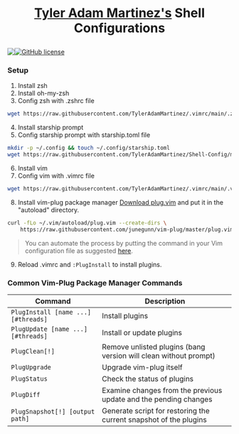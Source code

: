 # <p align="center"> [Tyler Adam Martinez's](https://github.com/TylerAdamMartinez) Shell Configurations

<p align="center" style="display: flex;" >
<img src="https://visitor-badge.glitch.me/badge?page_id=tyleradammartinez.Shell-Config" />
 <a href="https://github.com/TylerAdamMartinez/Optimal-Accessibility/blob/main/LICENSE"><img alt="GitHub license" src="https://img.shields.io/github/license/TylerAdamMartinez/Shell-Config"></a>
 </p>    


### Setup
1. Install zsh
2. Install oh-my-zsh
3. Config zsh with .zshrc file
```sh
wget https://raw.githubusercontent.com/TylerAdamMartinez/.vimrc/main/.zshrc
```
4. Install starship prompt
5. Config starship prompt with starship.toml file
```sh
mkdir -p ~/.config && touch ~/.config/starship.toml
wget https://raw.githubusercontent.com/TylerAdamMartinez/Shell-Config/main/startship.toml
```
6. Install vim
7. Config vim with .vimrc file
```sh
wget https://raw.githubusercontent.com/TylerAdamMartinez/.vimrc/main/.vimrc
```
8. Install vim-plug package manager
[Download plug.vim](https://raw.githubusercontent.com/junegunn/vim-plug/master/plug.vim)
and put it in the "autoload" directory.
```sh
curl -fLo ~/.vim/autoload/plug.vim --create-dirs \
    https://raw.githubusercontent.com/junegunn/vim-plug/master/plug.vim
```

> You can automate the process by putting the command in your Vim configuration
file as suggested [here][auto].

[auto]: https://github.com/junegunn/vim-plug/wiki/tips#automatic-installation

9. Reload .vimrc and `:PlugInstall` to install plugins.

### Common Vim-Plug Package Manager Commands

| Command                             | Description                                                        |
| ----------------------------------- | ------------------------------------------------------------------ |
| `PlugInstall [name ...] [#threads]` | Install plugins                                                    |
| `PlugUpdate [name ...] [#threads]`  | Install or update plugins                                          |
| `PlugClean[!]`                      | Remove unlisted plugins (bang version will clean without prompt) |
| `PlugUpgrade`                       | Upgrade vim-plug itself                                            |
| `PlugStatus`                        | Check the status of plugins                                        |
| `PlugDiff`                          | Examine changes from the previous update and the pending changes   |
| `PlugSnapshot[!] [output path]`     | Generate script for restoring the current snapshot of the plugins  |
